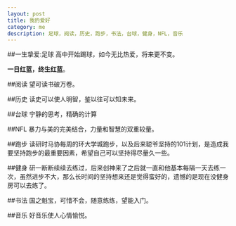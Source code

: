 ```yaml
---
layout: post
title: 我的爱好
category: me
description: 足球，阅读，历史，跑步，书法，台球，健身，NFL，音乐
---
```


##一生挚爱:足球
高中开始踢球，如今无比热爱，将来更不变。

__一日红蓝，终生红蓝__。

##阅读
望可读书破万卷。

##历史
读史可以使人明智，鉴以往可以知未来。

##台球
宁静的思考，精确的计算

##NFL
暴力与美的完美结合，力量和智慧的双重较量。

##跑步
读研时马协每周的环大学城跑步，以及后来聪爷坚持的101计划，是造成我要坚持跑步的最重要因素，希望自己可以坚持得尽量久一些。

##健身
研一断断续续去练过，后来创神来了之后就一直和他基本每隔一天去练一次，虽然进步不大，那么长时间的坚持想来还是觉得蛮好的，遗憾的是现在没健身房可以去练了。

##书法
国之魁宝，可惜不会，随意练练，望能入门。

##音乐
好音乐使人心情愉悦。
